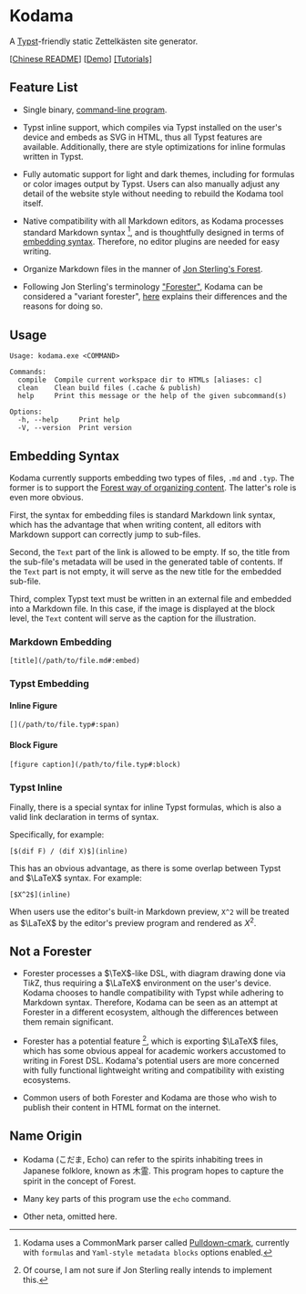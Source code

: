 
# Kodama

A [Typst](https://github.com/typst/typst)-friendly static Zettelkästen site generator.

[[Chinese README](./README.zh-CN.md)] [[Demo](https://kokic.github.io)] [[Tutorials]](https://kokic.github.io/tutorials)

## Feature List

- Single binary, [command-line program](#usage).

- Typst inline support, which compiles via Typst installed on the user's device and embeds as SVG in HTML, thus all Typst features are available. Additionally, there are style optimizations for inline formulas written in Typst.

- Fully automatic support for light and dark themes, including for formulas or color images output by Typst. Users can also manually adjust any detail of the website style without needing to rebuild the Kodama tool itself.

- Native compatibility with all Markdown editors, as Kodama processes standard Markdown syntax [^markdown-syntax], and is thoughtfully designed in terms of [embedding syntax](#embedding-syntax). Therefore, no editor plugins are needed for easy writing.

- Organize Markdown files in the manner of [Jon Sterling's Forest](https://www.jonmsterling.com/foreign/www.forester-notes.org/tfmt-000V/index.xml).

- Following Jon Sterling's terminology ["Forester"](https://www.jonmsterling.com/foreign/www.forester-notes.org/index/index.xml), Kodama can be considered a "variant forester", [here](#not-a-forester) explains their differences and the reasons for doing so.

## Usage

```
Usage: kodama.exe <COMMAND>

Commands:
  compile  Compile current workspace dir to HTMLs [aliases: c]
  clean    Clean build files (.cache & publish)
  help     Print this message or the help of the given subcommand(s)

Options:
  -h, --help     Print help
  -V, --version  Print version
```

## Embedding Syntax

Kodama currently supports embedding two types of files, `.md` and `.typ`. The former is to support the [Forest way of organizing content](https://www.jonmsterling.com/foreign/www.forester-notes.org/tfmt-0001/index.xml). The latter's role is even more obvious.

First, the syntax for embedding files is standard Markdown link syntax, which has the advantage that when writing content, all editors with Markdown support can correctly jump to sub-files.

Second, the `Text` part of the link is allowed to be empty. If so, the title from the sub-file's metadata will be used in the generated table of contents. If the `Text` part is not empty, it will serve as the new title for the embedded sub-file.

Third, complex Typst text must be written in an external file and embedded into a Markdown file. In this case, if the image is displayed at the block level, the `Text` content will serve as the caption for the illustration.

### Markdown Embedding

```
[title](/path/to/file.md#:embed)
```

### Typst Embedding

#### Inline Figure

```
[](/path/to/file.typ#:span)
```

#### Block Figure

```
[figure caption](/path/to/file.typ#:block)
```

### Typst Inline

Finally, there is a special syntax for inline Typst formulas, which is also a valid link declaration in terms of syntax.

Specifically, for example:

```
[$(dif F) / (dif X)$](inline)
```

This has an obvious advantage, as there is some overlap between Typst and $\LaTeX$ syntax. For example:

```
[$X^2$](inline)
```

When users use the editor's built-in Markdown preview, `X^2` will be treated as $\LaTeX$ by the editor's preview program and rendered as $X^2$.

## Not a Forester

- Forester processes a $\TeX$-like DSL, with diagram drawing done via Ti*k*Z, thus requiring a $\LaTeX$ environment on the user's device. Kodama chooses to handle compatibility with Typst while adhering to Markdown syntax. Therefore, Kodama can be seen as an attempt at Forester in a different ecosystem, although the differences between them remain significant.

- Forester has a potential feature [^not-sure], which is exporting $\LaTeX$ files, which has some obvious appeal for academic workers accustomed to writing in Forest DSL. Kodama's potential users are more concerned with fully functional lightweight writing and compatibility with existing ecosystems.

- Common users of both Forester and Kodama are those who wish to publish their content in HTML format on the internet.

## Name Origin

- Kodama (こだま, Echo) can refer to the spirits inhabiting trees in Japanese folklore, known as 木霊. This program hopes to capture the spirit in the concept of Forest.

- Many key parts of this program use the `echo` command.

- Other neta, omitted here.

[^markdown-syntax]: Kodama uses a CommonMark parser called [Pulldown-cmark](https://github.com/pulldown-cmark/pulldown-cmark), currently with `formulas` and `Yaml-style metadata blocks` options enabled.

[^not-sure]: Of course, I am not sure if Jon Sterling really intends to implement this.

